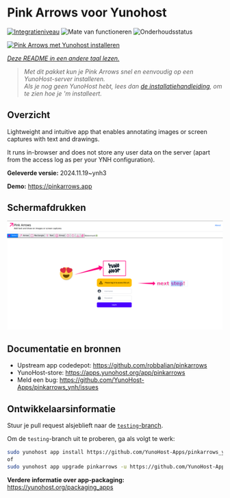 <!--
NB: Deze README is automatisch gegenereerd door <https://github.com/YunoHost/apps/tree/master/tools/readme_generator>
Hij mag NIET handmatig aangepast worden.
-->

# Pink Arrows voor Yunohost

[![Integratieniveau](https://apps.yunohost.org/badge/integration/pinkarrows)](https://ci-apps.yunohost.org/ci/apps/pinkarrows/)
![Mate van functioneren](https://apps.yunohost.org/badge/state/pinkarrows)
![Onderhoudsstatus](https://apps.yunohost.org/badge/maintained/pinkarrows)

[![Pink Arrows met Yunohost installeren](https://install-app.yunohost.org/install-with-yunohost.svg)](https://install-app.yunohost.org/?app=pinkarrows)

*[Deze README in een andere taal lezen.](./ALL_README.md)*

> *Met dit pakket kun je Pink Arrows snel en eenvoudig op een YunoHost-server installeren.*  
> *Als je nog geen YunoHost hebt, lees dan [de installatiehandleiding](https://yunohost.org/install), om te zien hoe je 'm installeert.*

## Overzicht

Lightweight and intuitive app that enables annotating images or screen captures with text and drawings.

It runs in-browser and does not store any user data on the server (apart from the access log as per your YNH configuration).


**Geleverde versie:** 2024.11.19~ynh3

**Demo:** <https://pinkarrows.app>

## Schermafdrukken

![Schermafdrukken van Pink Arrows](./doc/screenshots/pinkarrows_ynh.png)

## Documentatie en bronnen

- Upstream app codedepot: <https://github.com/robbalian/pinkarrows>
- YunoHost-store: <https://apps.yunohost.org/app/pinkarrows>
- Meld een bug: <https://github.com/YunoHost-Apps/pinkarrows_ynh/issues>

## Ontwikkelaarsinformatie

Stuur je pull request alsjeblieft naar de [`testing`-branch](https://github.com/YunoHost-Apps/pinkarrows_ynh/tree/testing).

Om de `testing`-branch uit te proberen, ga als volgt te werk:

```bash
sudo yunohost app install https://github.com/YunoHost-Apps/pinkarrows_ynh/tree/testing --debug
of
sudo yunohost app upgrade pinkarrows -u https://github.com/YunoHost-Apps/pinkarrows_ynh/tree/testing --debug
```

**Verdere informatie over app-packaging:** <https://yunohost.org/packaging_apps>
